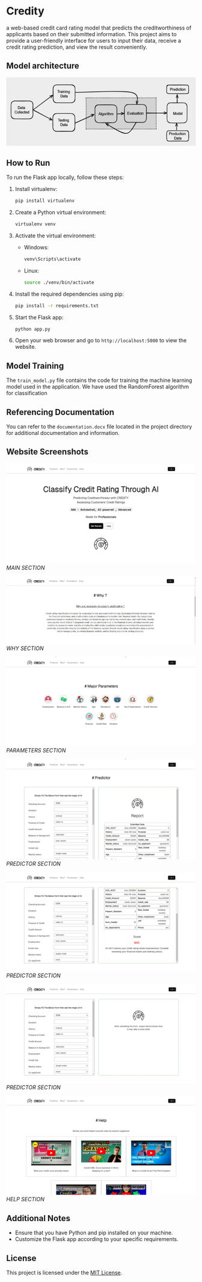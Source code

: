 
# Credity

a web-based credit card rating model that predicts the creditworthiness of applicants based on their submitted information. This project aims to provide a user-friendly interface for users to input their data, receive a credit rating prediction, and view the result conveniently.


## Model architecture

![App Screenshot](https://github.com/anuragsinha03/credity/blob/main/static/images/architecture.jpg?raw=true)





## How to Run

To run the Flask app locally, follow these steps:

1. Install virtualenv:
    ```bash
    pip install virtualenv
    ```

2. Create a Python virtual environment:
    ```bash
    virtualenv venv
    ```

3. Activate the virtual environment:
    - Windows:
        ```bash
        venv\Scripts\activate
        ```
    - Linux:
        ```bash
        source ./venv/bin/activate
        ```

4. Install the required dependencies using pip:
    ```bash
    pip install -r requirements.txt
    ```

5. Start the Flask app:
    ```bash
    python app.py
    ```

6. Open your web browser and go to `http://localhost:5000` to view the website.


## Model Training

The `train_model.py` file contains the code for training the machine learning model used in the application.
We have used the RandomForest algorithm for classification

## Referencing Documentation

You can refer to the `documentation.docx` file located in the project directory for additional documentation and information.

## Website Screenshots

![Screenshot 1](https://github.com/anuragsinha03/credity/blob/main/static/images/hero.png?raw=true)
*MAIN SECTION*

![Screenshot 2](https://github.com/anuragsinha03/credity/blob/main/static/images/why.png?raw=true)
*WHY SECTION*

![Screenshot 3](https://github.com/anuragsinha03/credity/blob/main/static/images/parameters.png?raw=true)
*PARAMETERS SECTION*

![Screenshot 4](https://github.com/anuragsinha03/credity/blob/main/static/images/ss.png?raw=true)
*PREDICTOR SECTION*

![Screenshot 5](https://github.com/anuragsinha03/credity/blob/main/static/images/ss2.png?raw=true)
*PREDICTOR SECTION*

![Screenshot 6](https://github.com/anuragsinha03/credity/blob/main/static/images/ss3.png?raw=true)
*PREDICTOR SECTION*

![Screenshot 7](https://github.com/anuragsinha03/credity/blob/main/static/images/help.png?raw=true)
*HELP SECTION*

## Additional Notes
- Ensure that you have Python and pip installed on your machine.
- Customize the Flask app according to your specific requirements.

## License
This project is licensed under the [MIT License](LICENSE).


